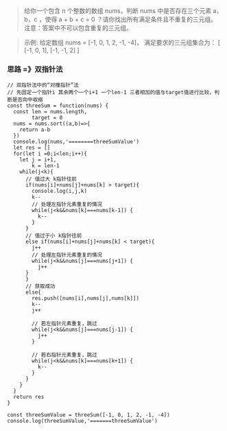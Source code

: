> 给你一个包含 n 个整数的数组 nums，判断 nums 中是否存在三个元素 a，b，c ，使得 a + b + c = 0 ？请你找出所有满足条件且不重复的三元组。
> 注意：答案中不可以包含重复的三元组。

> 示例: 给定数组 nums = [-1, 0, 1, 2, -1, -4]， 满足要求的三元组集合为： [ [-1, 0, 1], [-1, -1, 2] ]

### 思路 =》双指针法

```
// 双指针法中的“对撞指针”法
// 先固定一个指针i 其余两个一个i+1 一个len-1 三者相加的值与target值进行比较，判断是否向中收缩
const threeSum = function(nums) {
  const len = nums.length,
        target = 0
  nums = nums.sort((a,b)=>{
    return a-b
  })
  console.log(nums,'========threeSumValue')
  let res = []
  for(let i =0;i<len;i++){
    let j = i+1,
        k = len-1
    while(j<k){
      // 值过大 k指针往前
      if(nums[i]+nums[j]+nums[k] > target){
        console.log(i,j,k)
        k--
        // 处理左指针元素重复的情况
        while(j<k&&nums[k]===nums[k-1]) {
          k--
        }
      }
      // 值过于小 k指针往前
      else if(nums[i]+nums[j]+nums[k] < target){
        j++
        // 处理左指针元素重复的情况
        while(j<k&&nums[j]===nums[j+1]) {
          j++
      }
      }
      // 获取成功
      else{
        res.push([nums[i],nums[j],nums[k]])
        k--
        j++

        // 若左指针元素重复，跳过
        while(j<k&&nums[j]===nums[j-1]) {
          j++
        }

        // 若右指针元素重复，跳过
        while(j<k&&nums[k]===nums[k+1]) {
          k--
        }
      }
    }
  }
  return res
}

const threeSumValue = threeSum([-1, 0, 1, 2, -1, -4])
console.log(threeSumValue,'=======threeSumValue')
```
